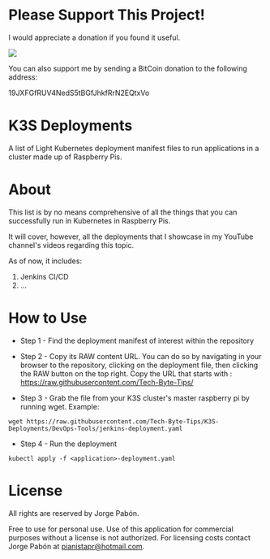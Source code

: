 # Please Support This Project!

I would appreciate a donation if you found it useful.

[![](https://www.paypalobjects.com/en_US/i/btn/btn_donateCC_LG.gif)](https://www.paypal.com/cgi-bin/webscr?cmd=_donations&business=53CD2WNX3698E&lc=US&item_name=PREngineer&item_number=K3S%2dDeployments&currency_code=USD&bn=PP%2dDonationsBF%3abtn_donateCC_LG%2egif%3aNonHosted)

You can also support me by sending a BitCoin donation to the following address:

19JXFGfRUV4NedS5tBGfJhkfRrN2EQtxVo

# K3S Deployments
A list of Light Kubernetes deployment manifest files to run applications in a cluster made up of Raspberry Pis.

# About

This list is by no means comprehensive of all the things that you can successfully run in Kubernetes in Raspberry Pis.

It will cover, however, all the deployments that I showcase in my YouTube channel's videos regarding this topic.

As of now, it includes:

  1. Jenkins CI/CD
  2. ...

# How to Use

  * Step 1 - Find the deployment manifest of interest within the repository

  * Step 2 - Copy its RAW content URL.  You can do so by navigating in your browser to the repository, clicking on the deployment file, then clicking the RAW button on the top right.  Copy the URL that starts with : https://raw.githubusercontent.com/Tech-Byte-Tips/

  * Step 3 - Grab the file from your K3S cluster's master raspberry pi by running wget.  Example:

  ```
  wget https://raw.githubusercontent.com/Tech-Byte-Tips/K3S-Deployments/DevOps-Tools/jenkins-deployment.yaml
  ```

  * Step 4 - Run the deployment

  ```
  kubectl apply -f <application>-deployment.yaml
  ```

# License

All rights are reserved by Jorge Pabón.

Free to use for personal use.
Use of this application for commercial purposes without a license is not authorized.
For licensing costs contact Jorge Pabón at pianistapr@hotmail.com.
